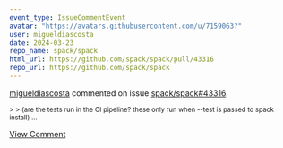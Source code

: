 ```yaml
---
event_type: IssueCommentEvent
avatar: "https://avatars.githubusercontent.com/u/7159063?"
user: migueldiascosta
date: 2024-03-23
repo_name: spack/spack
html_url: https://github.com/spack/spack/pull/43316
repo_url: https://github.com/spack/spack
---
```


<a href='https://github.com/migueldiascosta' target='_blank'>migueldiascosta</a> commented on issue <a href='https://github.com/spack/spack/pull/43316' target='_blank'>spack/spack#43316</a>.

<small>> > (are the tests run in the CI pipeline? these only run when --test is passed to spack install)...</small>

<a href='https://github.com/spack/spack/pull/43316' target='_blank'>View Comment</a>